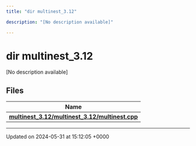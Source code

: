 ```yaml
---
title: "dir multinest_3.12"

description: "[No description available]"

---
```


# dir multinest_3.12

[No description available]

## Files

| Name           |
| -------------- |
| **[multinest_3.12/multinest_3.12/multinest.cpp](/documentation/code/files/multinest__3_812_2multinest_8cpp/#file-multinest-3-12-multinest-3-12-multinest-cpp)**  |






-------------------------------

Updated on 2024-05-31 at 15:12:05 +0000
